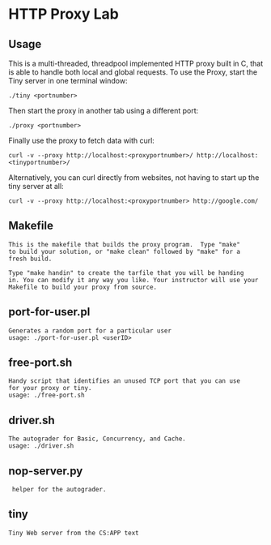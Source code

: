 # HTTP Proxy Lab

## Usage
This is a multi-threaded, threadpool implemented HTTP proxy built in C, that is able to handle both local and global requests. To use the Proxy, start the Tiny server in one terminal window:
```
./tiny <portnumber>
```
Then start the proxy in another tab using a different port: 
```
./proxy <portnumber>
```
Finally use the proxy to fetch data with curl:
```
curl -v --proxy http://localhost:<proxyportnumber>/ http://localhost:<tinyportnumber>/
```
Alternatively, you can curl directly from websites, not having to start up the tiny server at all:
```
curl -v --proxy http://localhost:<proxyportnumber> http://google.com/
```

## Makefile
    This is the makefile that builds the proxy program.  Type "make"
    to build your solution, or "make clean" followed by "make" for a
    fresh build. 

    Type "make handin" to create the tarfile that you will be handing
    in. You can modify it any way you like. Your instructor will use your
    Makefile to build your proxy from source.

## port-for-user.pl
    Generates a random port for a particular user
    usage: ./port-for-user.pl <userID>

## free-port.sh
    Handy script that identifies an unused TCP port that you can use
    for your proxy or tiny. 
    usage: ./free-port.sh

## driver.sh
    The autograder for Basic, Concurrency, and Cache.        
    usage: ./driver.sh

## nop-server.py
     helper for the autograder.         

## tiny
    Tiny Web server from the CS:APP text
